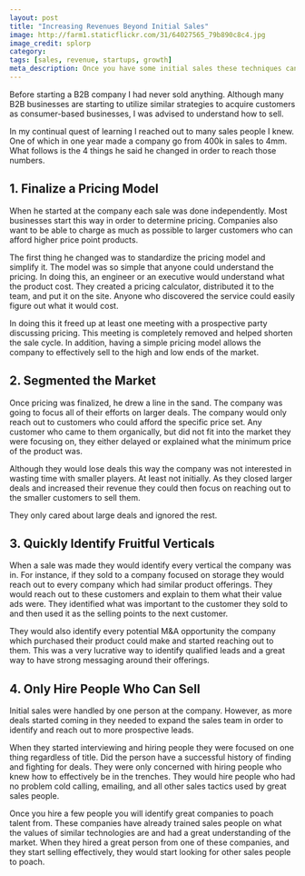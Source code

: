 ```yaml
---
layout: post
title: "Increasing Revenues Beyond Initial Sales"
image: http://farm1.staticflickr.com/31/64027565_79b890c8c4.jpg
image_credit: splorp
category: 
tags: [sales, revenue, startups, growth]
meta_description: Once you have some initial sales these techniques can be used to get to the next step in your business.
---
```

Before starting a B2B company I had never sold anything. Although many B2B businesses are starting to utilize similar strategies to acquire customers as consumer-based businesses, I was advised to understand how to sell.

In my continual quest of learning I reached out to many sales people I knew. One of which in one year made a company go from 400k in sales to 4mm. What follows is the 4 things he said he changed in order to reach those numbers.

## 1. Finalize a Pricing Model

When he started at the company each sale was done independently. Most businesses start this way in order to determine pricing. Companies also want to be able to charge as much as possible to larger customers who can afford higher price point products.

The first thing he changed was to standardize the pricing model and simplify it. The model was so simple that anyone could understand the pricing. In doing this, an engineer or an executive would understand what the product cost. They created a pricing calculator, distributed it to the team, and put it on the site. Anyone who discovered the service could easily figure out what it would cost.

In doing this it freed up at least one meeting with a prospective party discussing pricing. This meeting is completely removed and helped shorten the sale cycle. In addition, having a simple pricing model allows the company to effectively sell to the high and low ends of the market.

## 2. Segmented the Market

Once pricing was finalized, he drew a line in the sand. The company was going to focus all of their efforts on larger deals. The company would only reach out to customers who could afford the specific price set. Any customer who came to them organically, but did not fit into the market they were focusing on, they either delayed or explained what the minimum price of the product was.

Although they would lose deals this way the company was not interested in wasting time with smaller players. At least not initially. As they closed larger deals and increased their revenue they could then focus on reaching out to the smaller customers to sell them.

They only cared about large deals and ignored the rest.

## 3. Quickly Identify Fruitful Verticals

When a sale was made they would identify every vertical the company was in. For instance, if they sold to a company focused on storage they would reach out to every company which had similar product offerings. They would reach out to these customers and explain to them what their value ads were. They identified what was important to the customer they sold to and then used it as the selling points to the next customer.

They would also identify every potential M&A opportunity the company which purchased their product could make and started reaching out to them. This was a very lucrative way to identify qualified leads and a great way to have strong messaging around their offerings.

## 4. Only Hire People Who Can Sell

Initial sales were handled by one person at the company. However, as more deals started coming in they needed to expand the sales team in order to identify and reach out to more prospective leads.

When they started interviewing and hiring people they were focused on one thing regardless of title. Did the person have a successful history of finding and fighting for deals. They were only concerned with hiring people who knew how to effectively be in the trenches. They would hire people who had no problem cold calling, emailing, and all other sales tactics used by great sales people.

Once you hire a few people you will identify great companies to poach talent from. These companies have already trained sales people on what the values of similar technologies are and had a great understanding of the market. When they hired a great person from one of these companies, and they start selling effectively, they would start looking for other sales people to poach.

